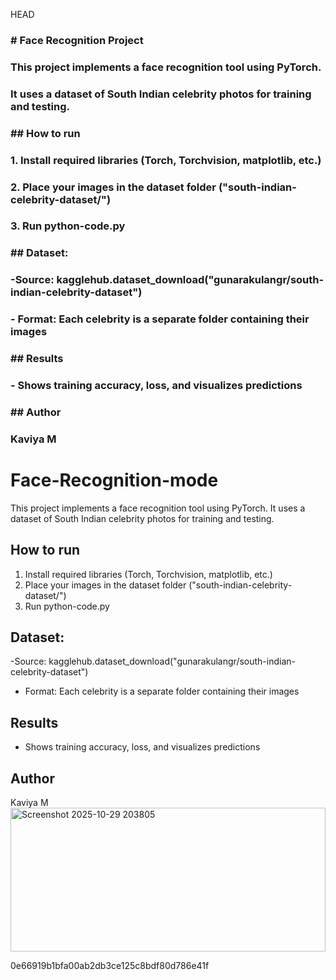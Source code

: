 HEAD
### \# Face Recognition Project

### 

### This project implements a face recognition tool using PyTorch.

### It uses a dataset of South Indian celebrity photos for training and testing.

### 

### \## How to run

### 1\. Install required libraries (Torch, Torchvision, matplotlib, etc.)

### 2\. Place your images in the dataset folder ("south-indian-celebrity-dataset/")

### 3\. Run python-code.py

### 

### \## Dataset:

### -Source: kagglehub.dataset\_download("gunarakulangr/south-indian-celebrity-dataset")

### \- Format: Each celebrity is a separate folder containing their images

### 

### \## Results

### \- Shows training accuracy, loss, and visualizes predictions

### 

### \## Author

### Kaviya M

### 

# Face-Recognition-mode
This project implements a face recognition tool using PyTorch.
It uses a dataset of South Indian celebrity photos for training and testing.

## How to run
1. Install required libraries (Torch, Torchvision, matplotlib, etc.)
2. Place your images in the dataset folder ("south-indian-celebrity-dataset/")
3. Run python-code.py

## Dataset:
-Source: kagglehub.dataset_download("gunarakulangr/south-indian-celebrity-dataset")
- Format: Each celebrity is a separate folder containing their images

## Results
- Shows training accuracy, loss, and visualizes predictions

## Author
Kaviya M
<img width="504" height="230" alt="Screenshot 2025-10-29 203805" src="https://github.com/user-attachments/assets/dd22ce68-2416-4f75-96ef-a072178ba3a8" />

 0e66919b1bfa00ab2db3ce125c8bdf80d786e41f
